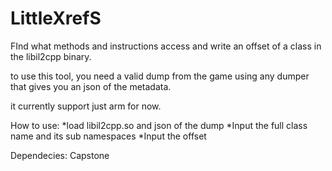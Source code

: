 # LittleXrefS
FInd what methods and instructions access and write an offset of a class in the libil2cpp binary.

to use this tool, you need a valid dump from the game using any dumper that gives you an json of the metadata.

it currently support just arm for now.

How to use:
*load libil2cpp.so and json of the dump
*Input the full class name and its sub namespaces
*Input the offset

Dependecies:
Capstone

